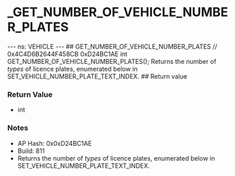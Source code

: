 # _GET_NUMBER_OF_VEHICLE_NUMBER_PLATES

--- ns: VEHICLE --- ## GET_NUMBER_OF_VEHICLE_NUMBER_PLATES  // 0x4C4D6B2644F458CB 0xD24BC1AE int GET_NUMBER_OF_VEHICLE_NUMBER_PLATES();  Returns the number of *types* of licence plates, enumerated below in SET_VEHICLE_NUMBER_PLATE_TEXT_INDEX.  ## Return value

### Return Value
* int

### Notes
* AP Hash: 0x0xD24BC1AE
* Build: 811
* Returns the number of *types* of licence plates, enumerated below in SET_VEHICLE_NUMBER_PLATE_TEXT_INDEX.

